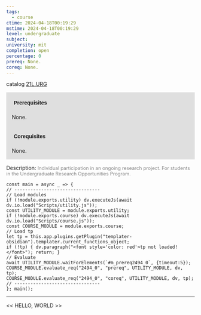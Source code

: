 ```yaml
---
tags:
  - course
ctime: 2024-04-18T00:19:29
mstime: 2024-04-18T00:19:29
level: undergraduate
subject: 
university: mit
completion: open
percentage: 0
prereq: None.
coreq: None.
---
```


catalog [21L.URG](http://student.mit.edu/catalog/m21La.html#21L.URG)

<span style="display: block; padding: 15px; background-color: rgb(100, 100, 100, 0.2);"><font id="m_prereq2494_0" style="display: block; font-family: Arial, sans-serif; font-weight: bold; padding: 5px">Prerequisites</font><br><span id="prereq2494_0">None.</span></span>
<span style="display: block; padding: 15px; background-color: rgb(100, 100, 100, 0.2);"><font id="m_coreq2494_0" style="display: block; font-family: Arial, sans-serif; font-weight: bold; padding: 5px">Corequisites</font><br><span id="coreq2494_0">None.</span></span>

<font style="">Description:</font>
<font style="color: grey; font-size: 0.8rem;">Individual participation in an ongoing research project.  For students in the Undergraduate Research Opportunities Program.</font>

```dataviewjs
const main = async _ => {
// --------------------------------
// Load modules
if (!module.exports.utility) dv.executeJs(await dv.io.load("Scripts/utility.js"));
const UTILITY_MODULE = module.exports.utility;
if (!module.exports.course) dv.executeJs(await dv.io.load("Scripts/course.js"));
const COURSE_MODULE = module.exports.course;
// Load tp
let tp = this.app.plugins.getPlugin("templater-obsidian").templater.current_functions_object;
if (!tp) { dv.paragraph("<font style='color: red'>tp not loaded!</font>"); return; }
// Evaluate
await UTILITY_MODULE.waitForElements(`#m_prereq2494_0`, {timeout:5});
COURSE_MODULE.evaluate_req("2494_0", "prereq", UTILITY_MODULE, dv, tp);
COURSE_MODULE.evaluate_req("2494_0", "coreq", UTILITY_MODULE, dv, tp);
// --------------------------------
}; main();
```

---

<< HELLO, WORLD >>
